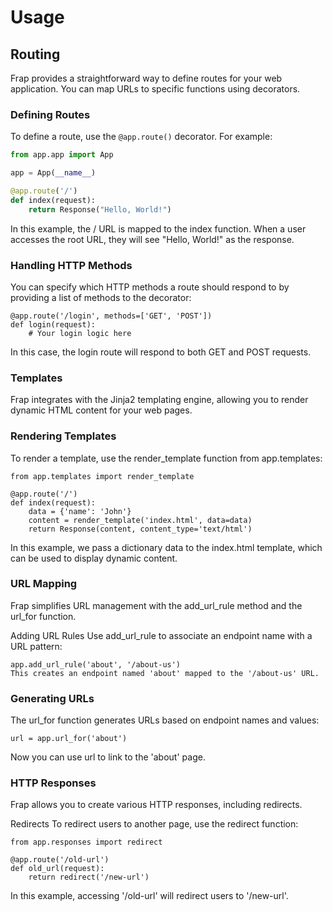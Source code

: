 # Usage

## Routing

Frap provides a straightforward way to define routes for your web application. You can map URLs to specific functions using decorators.

### Defining Routes

To define a route, use the `@app.route()` decorator. For example:

```python
from app.app import App

app = App(__name__)

@app.route('/')
def index(request):
    return Response("Hello, World!")

```
In this example, the / URL is mapped to the index function. When a user accesses the root URL, they will see "Hello, World!" as the response.

### Handling HTTP Methods
You can specify which HTTP methods a route should respond to by providing a list of methods to the decorator:

```
@app.route('/login', methods=['GET', 'POST'])
def login(request):
    # Your login logic here
```
In this case, the login route will respond to both GET and POST requests.

### Templates
Frap integrates with the Jinja2 templating engine, allowing you to render dynamic HTML content for your web pages.

### Rendering Templates
To render a template, use the render_template function from app.templates:

```
from app.templates import render_template

@app.route('/')
def index(request):
    data = {'name': 'John'}
    content = render_template('index.html', data=data)
    return Response(content, content_type='text/html')

```
In this example, we pass a dictionary data to the index.html template, which can be used to display dynamic content.

### URL Mapping
Frap simplifies URL management with the add_url_rule method and the url_for function.

Adding URL Rules
Use add_url_rule to associate an endpoint name with a URL pattern:

```
app.add_url_rule('about', '/about-us')
This creates an endpoint named 'about' mapped to the '/about-us' URL.
```
### Generating URLs
The url_for function generates URLs based on endpoint names and values:

```
url = app.url_for('about')
```
Now you can use url to link to the 'about' page.

### HTTP Responses
Frap allows you to create various HTTP responses, including redirects.

Redirects
To redirect users to another page, use the redirect function:

```
from app.responses import redirect

@app.route('/old-url')
def old_url(request):
    return redirect('/new-url')
```
In this example, accessing '/old-url' will redirect users to '/new-url'.